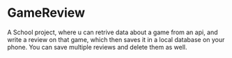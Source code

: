 # GameReview

A School project, where u can retrive data about a game from an api, and write a review on that game, which then saves it in a local database on your phone. 
You can save multiple reviews and delete them as well.
